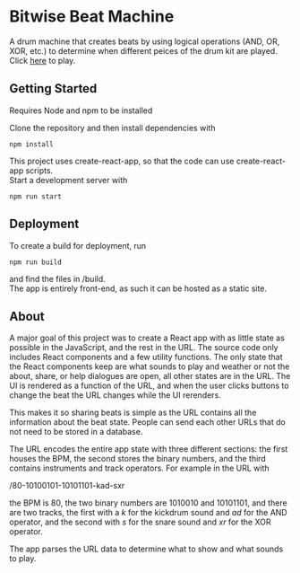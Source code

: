 # Bitwise Beat Machine

A drum machine that creates beats by using logical operations (AND, OR, XOR, etc.) to determine when different peices of the drum kit are played.  
Click [here](https://bitwise-beat-machine.thomasnakagawa.com) to play.

## Getting Started

Requires Node and npm to be installed

Clone the repository and then install dependencies with

```
npm install
```

This project uses create-react-app, so that the code can use create-react-app scripts.  
Start a development server with  

```
npm run start
```

## Deployment

To create a build for deployment, run

```
npm run build
```

and find the files in /build.  
The app is entirely front-end, as such it can be hosted as a static site.

## About
A major goal of this project was to create a React app with as little state as possible in the JavaScript, and the rest in the URL. The source code only includes React components and a few utility functions. The only state that the React components keep are what sounds to play and weather or not the about, share, or help dialogues are open, all other states are in the URL. The UI is rendered as a function of the URL, and when the user clicks buttons to change the beat the URL changes while the UI rerenders.

This makes it so sharing beats is simple as the URL contains all the information about the beat state. People can send each other URLs that do not need to be stored in a database.

The URL encodes the entire app state with three different sections: the first houses the BPM, the second stores the binary numbers, and the third contains instruments and track operators. For example in the URL with

/80-10100101-10101101-kad-sxr

the BPM is 80, the two binary numbers are 1010010 and 10101101, and there are two tracks, the first with a _k_ for the kickdrum sound and _ad_ for the AND operator, and the second with _s_ for the snare sound and _xr_ for the XOR operator.

The app parses the URL data to determine what to show and what sounds to play.
